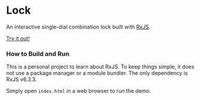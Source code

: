 # Lock

An interactive single-dial combination lock built with [RxJS](https://rxjs-dev.firebaseapp.com/).

[Try it out!](http://lock.tim-phillips.com)

### How to Build and Run

This is a personal project to learn about RxJS. To keep things simple, it does not use a package manager or a module bundler. The only dependency is RxJS v6.3.3.

Simply open `index.html` in a web browser to run the demo.
